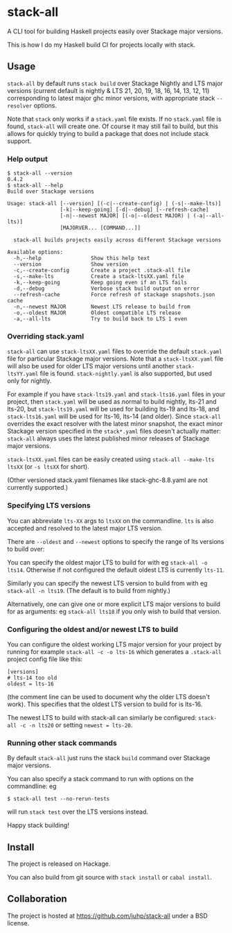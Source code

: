 # stack-all

A CLI tool for building Haskell projects easily over Stackage major versions.

This is how I do my Haskell build CI for projects locally with stack.

## Usage

`stack-all` by default runs `stack build` over Stackage Nightly and
LTS major versions
(current default is nightly & LTS 21, 20, 19, 18, 16, 14, 13, 12, 11)
corresponding to latest major ghc minor versions,
with appropriate stack `--resolver` options.

Note that `stack` only works if a `stack.yaml` file exists.
If no `stack.yaml` file is found, `stack-all` will create one.
Of course it may still fail to build, but this allows for
quickly trying to build a package that does not include stack support.

### Help output
```shellsession
$ stack-all --version
0.4.2
$ stack-all --help
Build over Stackage versions

Usage: stack-all [--version] [(-c|--create-config) | (-s|--make-lts)]
                 [-k|--keep-going] [-d|--debug] [--refresh-cache]
                 [-n|--newest MAJOR] [(-o|--oldest MAJOR) | (-a|--all-lts)]
                 [MAJORVER... [COMMAND...]]

  stack-all builds projects easily across different Stackage versions

Available options:
  -h,--help                Show this help text
  --version                Show version
  -c,--create-config       Create a project .stack-all file
  -s,--make-lts            Create a stack-ltsXX.yaml file
  -k,--keep-going          Keep going even if an LTS fails
  -d,--debug               Verbose stack build output on error
  --refresh-cache          Force refresh of stackage snapshots.json cache
  -n,--newest MAJOR        Newest LTS release to build from
  -o,--oldest MAJOR        Oldest compatible LTS release
  -a,--all-lts             Try to build back to LTS 1 even
```

### Overriding stack.yaml
`stack-all` can use `stack-ltsXX.yaml` files to override the default
`stack.yaml` file for particular Stackage major versions.
Note that a `stack-ltsXX.yaml` file will also be used for
older LTS major versions until another `stack-ltsYY.yaml` file is found.
`stack-nightly.yaml` is also supported, but used only for nightly.

For example if you have `stack-lts19.yaml` and `stack-lts16.yaml` files
in your project,
then `stack.yaml` will be used as normal to build nightly, lts-21 and lts-20,
but `stack-lts19.yaml` will be used for building lts-19 and lts-18,
and `stack-lts16.yaml` will be used for lts-16, lts-14 (and older).
Since `stack-all` overrides the exact resolver with the latest minor snapshot,
the exact minor Stackage version specified in the `stack*.yaml` files
doesn't actually matter: `stack-all` always uses the latest published
minor releases of Stackage major versions.

`stack-ltsXX.yaml` files can be easily created using
`stack-all --make-lts ltsXX` (or `-s ltsXX` for short).

(Other versioned stack.yaml filenames like stack-ghc-8.8.yaml
are not currently supported.)

### Specifying LTS versions
You can abbreviate `lts-XX` args to `ltsXX` on the commandline.
`lts` is also accepted and resolved to the latest major LTS version.

There are `--oldest`  and `--newest` options to specify the range of
lts versions to build over:

You can specify the oldest major LTS to build for with eg `stack-all -o lts14`.
Otherwise if not configured the default oldest LTS is currently `lts-11`.

Similarly you can specify the newest LTS version to build from with
eg `stack-all -n lts19`. (The default is to build from nightly.)

Alternatively, one can give one or more explicit LTS major versions to build
for as arguments: eg `stack-all lts18` if you only wish to build that version.

### Configuring the oldest and/or newest LTS to build
You can configure the oldest working LTS major version for your project
by running for example `stack-all -c -o lts-16` which generates a `.stack-all`
project config file like this:
```
[versions]
# lts-14 too old
oldest = lts-16
```
(the comment line can be used to document why the older LTS doesn't work).
This specifies that the oldest LTS version to build for is lts-16.

The newest LTS to build with stack-all can similarly be configured:
`stack-all -c -n lts20` or setting `newest = lts-20`.

### Running other stack commands
By default `stack-all` just runs the stack `build` command over
Stackage major versions.

You can also specify a stack command to run with options on the commandline:
eg
```
$ stack-all test --no-rerun-tests
```
will run `stack test` over the LTS versions instead.

Happy stack building!

## Install
The project is released on Hackage.

You can also build from git source with `stack install` or `cabal install`.

## Collaboration
The project is hosted at https://github.com/juhp/stack-all
under a BSD license.
